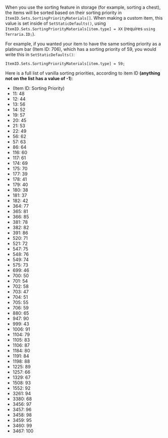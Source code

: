 When you use the sorting feature in storage (for example, sorting a chest), the items will be sorted based on their sorting priority in `ItemID.Sets.SortingPriorityMaterials[]`. When making a custom item, this value is set inside of `SetStaticDefaults()`, using `ItemID.Sets.SortingPriorityMaterials[item.type] = XX` (requires `using Terraria.ID;`).

For example, if you wanted your item to have the same sorting priority as a platinum bar (Item ID: 706), which has a sorting priority of 59, you would write this in `SetStaticDefaults()`:

`ItemID.Sets.SortingPriorityMaterials[item.type] = 59;`

Here is a full list of vanilla sorting priorities, according to item ID **(anything not on the list has a value of -1**):

* (Item ID: Sorting Priority)
* 11: 48
* 12: 44
* 13: 56
* 14: 52
* 19: 57
* 20: 45
* 21: 53
* 22: 49
* 56: 62
* 57: 63
* 86: 64
* 116: 60
* 117: 61
* 174: 69
* 175: 70
* 177: 39
* 178: 41
* 179: 40
* 180: 38
* 181: 37
* 182: 42
* 364: 77
* 365: 81
* 366: 85
* 381: 78
* 382: 82
* 391: 86
* 520: 71
* 521: 72
* 547: 75
* 548: 76
* 549: 74
* 575: 73
* 699: 46
* 700: 50
* 701: 54
* 702: 58
* 703: 47
* 704: 51
* 705: 55
* 706: 59
* 880: 65
* 947: 90
* 999: 43
* 1006: 91
* 1104: 79
* 1105: 83
* 1106: 87
* 1184: 80
* 1191: 84
* 1198: 88
* 1225: 89
* 1257: 66
* 1329: 67
* 1508: 93
* 1552: 92
* 3261: 94
* 3380: 68
* 3456: 97
* 3457: 96
* 3458: 98
* 3459: 95
* 3460: 99
* 3467: 100